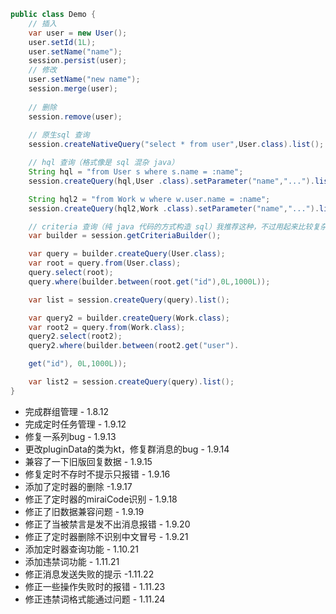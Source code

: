 ```java
public class Demo {
    // 插入
    var user = new User();
    user.setId(1L);
    user.setName("name");
    session.persist(user);
    // 修改
    user.setName("new name");
    session.merge(user);
    
    // 删除
    session.remove(user);
    
    // 原生sql 查询
    session.createNativeQuery("select * from user",User.class).list();

    // hql 查询（格式像是 sql 混杂 java）
    String hql = "from User s where s.name = :name";
    session.createQuery(hql,User .class).setParameter("name","...").list();

    String hql2 = "from Work w where w.user.name = :name";
    session.createQuery(hql2,Work .class).setParameter("name","...").list();

    // criteria 查询（纯 java 代码的方式构造 sql）我推荐这种，不过用起来比较复杂
    var builder = session.getCriteriaBuilder();

    var query = builder.createQuery(User.class);
    var root = query.from(User.class);
    query.select(root);
    query.where(builder.between(root.get("id"),0L,1000L));

    var list = session.createQuery(query).list();

    var query2 = builder.createQuery(Work.class);
    var root2 = query.from(Work.class);
    query2.select(root2);
    query2.where(builder.between(root2.get("user").

    get("id"), 0L,1000L));

    var list2 = session.createQuery(query).list();
}
```

* 完成群组管理 - 1.8.12
* 完成定时任务管理 - 1.9.12
* 修复一系列bug - 1.9.13
* 更改pluginData的类为kt，修复群消息的bug - 1.9.14
* 兼容了一下旧版回复数据 - 1.9.15
* 修复定时不存时不提示只报错 - 1.9.16
* 添加了定时器的删除 -1.9.17
* 修正了定时器的miraiCode识别 - 1.9.18
* 修正了旧数据兼容问题 - 1.9.19
* 修正了当被禁言是发不出消息报错 - 1.9.20
* 修正了定时器删除不识别中文冒号 - 1.9.21
* 添加定时器查询功能 - 1.10.21
* 添加违禁词功能 - 1.11.21
* 修正消息发送失败的提示 -1.11.22
* 修正一些操作失败时的报错 - 1.11.23
* 修正违禁词格式能通过问题 - 1.11.24